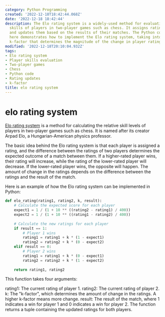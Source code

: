 ```yaml
---
category: Python Programming
created: '2022-12-18T18:42:44.068Z'
date: '2022-12-18 18:42:44'
description: The Elo rating system is a widely-used method for evaluating the relative
  skills of players in two-player games such as chess. It assigns ratings to players
  and updates them based on the results of their matches. The Python code provided
  here demonstrates how to implement the Elo rating system, taking into account a
  k-factor that determines the magnitude of the change in player ratings.
modified: '2022-12-18T20:10:04.932Z'
tags:
- Elo rating system
- Player skills evaluation
- Two-player games
- Chess
- Python code
- Rating updates
- k-factor
title: elo rating system
---
```


# elo rating system

[Elo rating system](https://github.com/theubermanishere/elo-rating-system) is a method for calculating the relative skill levels of players in two-player games such as chess. It is named after its creator Arpad Elo, a Hungarian-American physics professor.

The basic idea behind the Elo rating system is that each player is assigned a rating, and the difference between the ratings of two players determines the expected outcome of a match between them. If a higher-rated player wins, their rating will increase, while the rating of the lower-rated player will decrease. If the lower-rated player wins, the opposite will happen. The amount of change in the ratings depends on the difference between the ratings and the result of the match.

Here is an example of how the Elo rating system can be implemented in Python:

```python
def elo_rating(rating1, rating2, k, result):
    # Calculate the expected score for each player
    expect1 = 1 / (1 + 10 ** ((rating2 - rating1) / 400))
    expect2 = 1 / (1 + 10 ** ((rating1 - rating2) / 400))
 
    # Calculate the new ratings for each player
    if result == 1:
        # Player 1 wins
        rating1 = rating1 + k * (1 - expect1)
        rating2 = rating2 + k * (0 - expect2)
    elif result == 0:
        # Player 2 wins
        rating1 = rating1 + k * (0 - expect1)
        rating2 = rating2 + k * (1 - expect2)
 
    return rating1, rating2
```
This function takes four arguments:

rating1: The current rating of player 1.
rating2: The current rating of player 2.
k: The "k-factor", which determines the amount of change in the ratings. A higher k-factor means more change.
result: The result of the match, where 1 indicates a win for player 1 and 0 indicates a win for player 2.
The function returns a tuple containing the updated ratings for both players.




